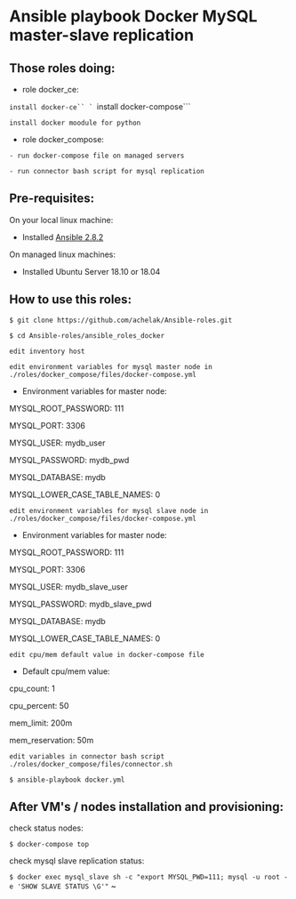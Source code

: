 # Ansible playbook Docker MySQL master-slave replication

## Those roles doing:

* role docker_ce:

```install docker-ce``
`
```install docker-compose```

```install docker moodule for python```

* role docker_compose:

```- run docker-compose file on managed servers```

```- run connector bash script for mysql replication```

## Pre-requisites:
On your local linux machine:
* Installed [Ansible 2.8.2](https://docs.ansible.com/ansible/latest/installation_guide/intro_installation.html)

On managed linux machines:

* Installed Ubuntu Server 18.10 or 18.04

## How to use this roles:

```$ git clone https://github.com/achelak/Ansible-roles.git```

```$ cd Ansible-roles/ansible_roles_docker```

```edit inventory host```

```edit environment variables for mysql master node in ./roles/docker_compose/files/docker-compose.yml```
 
  * Environment variables for master node:

MYSQL_ROOT_PASSWORD: 111

MYSQL_PORT: 3306

MYSQL_USER: mydb_user

MYSQL_PASSWORD: mydb_pwd

MYSQL_DATABASE: mydb

MYSQL_LOWER_CASE_TABLE_NAMES: 0

```edit environment variables for mysql slave node in ./roles/docker_compose/files/docker-compose.yml```

* Environment variables for master node:

MYSQL_ROOT_PASSWORD: 111

MYSQL_PORT: 3306

MYSQL_USER: mydb_slave_user

MYSQL_PASSWORD: mydb_slave_pwd

MYSQL_DATABASE: mydb

MYSQL_LOWER_CASE_TABLE_NAMES: 0

```edit cpu/mem default value in docker-compose file```

* Default cpu/mem value:

cpu_count: 1

cpu_percent: 50

mem_limit: 200m

mem_reservation: 50m

```edit variables in connector bash script ./roles/docker_compose/files/connector.sh```

```$ ansible-playbook docker.yml ```


## After VM's / nodes installation and provisioning:

check status nodes:

```$ docker-compose top```

cheсk mysql slave replication status: 

```$ docker exec mysql_slave sh -c "export MYSQL_PWD=111; mysql -u root -e 'SHOW SLAVE STATUS \G'"```
~

